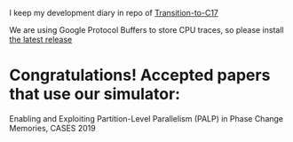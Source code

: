 I keep my development diary in repo of [Transition-to-C17](https://github.com/Shihao-Song/Transition-to-C17)

We are using Google Protocol Buffers to store CPU traces, so please install [the latest release](https://github.com/protocolbuffers/protobuf)

# Congratulations! Accepted papers that use our simulator:

Enabling and Exploiting Partition-Level Parallelism (PALP) in Phase Change Memories, CASES 2019

